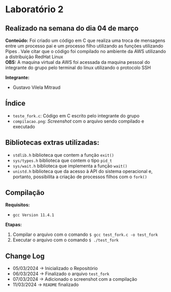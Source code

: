 # Laboratório 2
## Realizado na semana do dia 04 de março

**Conteúdo:** Foi criado um código em C que realiza uma troca de mensagens entre um processo pai e um processo filho utilizando as funções utilizando Pipes . Vale citar que o código foi compilado no ambiente da AWS utilizando a distribuição RedHat Linux <br> 
**OBS:** A maquina virtual da AWS foi acessada da maquina pessoal do integrante do grupo pelo terminal do linux utilizando o protocolo SSH

**Integrante:**
- Gustavo Vilela Mitraud

## Índice
- `teste_fork.c`: Código em C escrito pelo integrante do grupo
- `compilacao.png`: *Screenshot* com o arquivo sendo compilado e executado

## Bibliotecas extras utilizadas:
- `stdlib.h` biblioteca que contem a função `exit()`
- `sys/types.h` biblioteca que contem o tipo `pid_t`
- `sys/wait.h` biblioteca que implementa a função `wait()`
- `unistd.h` biblioteca que da acesso à API do sistema operacional e, portanto, possibilita a criação de processos filhos com o `fork()`  

## Compilação
**Requisitos:**
- `gcc Version 11.4.1`

**Etapas:**
1. Compilar o arquivo com o comando `$ gcc test_fork.c -o test_fork`
2. Executar o arquivo com o comando `$ ./test_fork`

## Change Log
- 05/03/2024 -> Inicializado o Repositório
- 06/03/2024 -> Finalizado o arquivo `test_fork` 
- 07/03/2024 -> Adicionado o screenshot com a compilação
- 11/03/2024 -> `README` finalizado 
